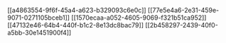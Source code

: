 [[a4863554-9f6f-45a4-a623-b329093c6e0c]]
[[77e5e4a6-2e31-459e-9071-0271105bceb1]]
[[1570ecaa-a052-4605-9069-f321b51ca952]]
[[47132e46-64b4-440f-b1c2-8e13dc8bac79]]
[[2b458297-2439-40f0-a5bb-30e1451900f4]]
